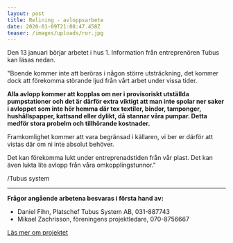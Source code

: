 ```yaml
---
layout: post
title: Relining - avloppsarbete
date: 2020-01-09T21:08:47.458Z
teaser: /images/uploads/ror.jpg
---
```

Den 13 januari börjar arbetet i hus 1.  Information från entreprenören Tubus kan läsas nedan.

"Boende kommer inte att beröras i någon större utsträckning, det kommer dock att förekomma störande ljud från vårt arbet under vissa tider.

**Alla avlopp kommer att kopplas om ner i provisoriskt utställda  pumpstationer och det är därför extra viktigt att man inte spolar ner saker i avloppet som inte hör hemma där tex textiler, bindor, tamponger, hushållspapper, kattsand eller dylikt, då stannar våra pumpar. Detta medför stora probelm och tillhörande kostnader.**

Framkomlighet kommer att vara begränsad i källaren, vi ber er därför att vistas där om ni inte absolut behöver.

Det kan förekomma lukt under entreprenadstiden från vår plast. Det kan även lukta lite avlopp från våra omkopplingstunnor."

/Tubus system

- - -

**Frågor angående arbetena besvaras i första hand av:**

* Daniel Fihn, Platschef Tubus System AB, 031-887743
* Mikael Zachrisson, föreningens projektledare, 070-8756667

[Läs mer om projektet](/pagaende_projekt/1relinging-renovering-av-avloppsledningar-i-bottenplanet-i-hus-1-3-och-4)
